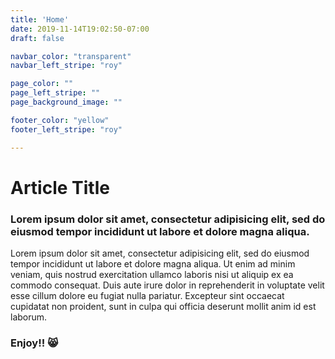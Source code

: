 ```yaml
---
title: 'Home'
date: 2019-11-14T19:02:50-07:00
draft: false

navbar_color: "transparent"
navbar_left_stripe: "roy"

page_color: ""
page_left_stripe: ""
page_background_image: ""

footer_color: "yellow"
footer_left_stripe: "roy"

---
```




# Article Title

### Lorem ipsum dolor sit amet, consectetur adipisicing elit, sed do eiusmod tempor incididunt ut labore et dolore magna aliqua.


 Lorem ipsum dolor sit amet, consectetur adipisicing elit, sed do eiusmod tempor incididunt ut labore et dolore magna aliqua. Ut enim ad minim veniam, quis nostrud exercitation ullamco laboris nisi ut aliquip ex ea commodo consequat. Duis aute irure dolor in reprehenderit in voluptate velit esse cillum dolore eu fugiat nulla pariatur. Excepteur sint occaecat cupidatat non proident, sunt in culpa qui officia deserunt mollit anim id est laborum.

### Enjoy!! 😸
